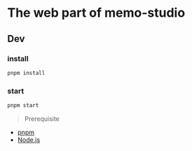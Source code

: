 # The web part of memo-studio

## Dev

### install
```bash
pnpm install
```

### start
```bash
pnpm start
```

> Prerequisite
* [pnpm](https://pnpm.io/)
* [Node.js](https://nodejs.org/en)
